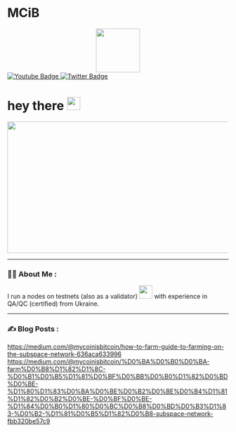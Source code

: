 # MCiB

<div id="header" align="center">
  <img src="https://media.giphy.com/media/M9gbBd9nbDrOTu1Mqx/giphy.gif" width="100"/>
</div>

<div id="badges">
  </a>
  <a href="https://www.youtube.com/channel/UC1nBGsIHwZ2abc3zOKyKyOA/featured">
    <img src="https://img.shields.io/badge/YouTube-red?style=for-the-badge&logo=youtube&logoColor=white" alt="Youtube Badge"/>
  </a>
  <a href="https://twitter.com/KirillKilin">
    <img src="https://img.shields.io/badge/Twitter-blue?style=for-the-badge&logo=twitter&logoColor=white" alt="Twitter Badge"/>
  </a>
</div>


<img src="https://komarev.com/ghpvc/?username=KyryloKilin&style=flat-square&color=blue" alt=""/>

<h1>
  hey there
  <img src="https://media.giphy.com/media/hvRJCLFzcasrR4ia7z/giphy.gif" width="30px"/>
</h1>

<div align="center">
  <img src="https://media.giphy.com/media/dWesBcTLavkZuG35MI/giphy.gif" width="600" height="300"/>
</div>

---
### :man_technologist: About Me :
I run a nodes on testnets (also as a validator) <img src="https://media.giphy.com/media/WUlplcMpOCEmTGBtBW/giphy.gif" width="30"> with experience in QA/QC (certified) from Ukraine.

---

### :writing_hand: Blog Posts :
https://medium.com/@mycoinisbitcoin/how-to-farm-guide-to-farming-on-the-subspace-network-636aca633996
https://medium.com/@mycoinisbitcoin/%D0%BA%D0%B0%D0%BA-farm%D0%B8%D1%82%D1%8C-%D0%B1%D0%B5%D1%81%D0%BF%D0%BB%D0%B0%D1%82%D0%BD%D0%BE-%D1%80%D1%83%D0%BA%D0%BE%D0%B2%D0%BE%D0%B4%D1%81%D1%82%D0%B2%D0%BE-%D0%BF%D0%BE-%D1%84%D0%B0%D1%80%D0%BC%D0%B8%D0%BD%D0%B3%D1%83-%D0%B2-%D1%81%D0%B5%D1%82%D0%B8-subspace-network-fbb320be57c9


